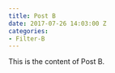 ```yaml
---
title: Post B
date: 2017-07-26 14:03:00 Z
categories:
- Filter-B
---
```


This is the content of Post B.